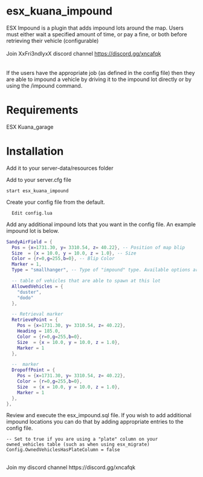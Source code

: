 # esx_kuana_impound

ESX Impound is a plugin that adds impound lots around the map. Users must either wait a specified amount of time, or pay a fine, or both
before retrieving their vehicle (configurable)
<br>
<br>
Join XxFri3ndlyxX discord channel https://discord.gg/xncafqk
<br>  
<br>
If the users have the appropriate job (as defined in the config file) then they are able to impound a vehicle by driving it to the impound lot directly
or by using the /impound command.

# Requirements
ESX
Kuana_garage

# Installation

Add it to your server-data/resources folder

Add to your server.cfg file

```
start esx_kuana_impound
```

Create your config file from the default.

```
  Edit config.lua
```

Add any additional impound lots that you want in the config file. An example impound lot is below.

```lua
SandyAirField = {
  Pos = {x=1731.30, y= 3310.54, z= 40.22}, -- Position of map blip
  Size  = {x = 10.0, y = 10.0, z = 1.0}, -- Size
  Color = {r=0,g=255,b=0}, -- Blip Color
  Marker = 1,
  Type = "smallhanger", -- Type of "impound" type. Available options are nil (default), helipad, dock or small hanger

  -- table of vehicles that are able to spawn at this lot
  AllowedVehicles = {
    "duster",
    "dodo"
  },

  -- Retrieval marker
  RetrievePoint = {
    Pos = {x=1731.30, y= 3310.54, z= 40.22},
    Heading = 185.0,
    Color = {r=0,g=255,b=0},
    Size  = {x = 10.0, y = 10.0, z = 1.0},
    Marker = 1
  },

  --  marker
  DropoffPoint = {
    Pos = {x=1731.30, y= 3310.54, z= 40.22},
    Color = {r=0,g=255,b=0},
    Size  = {x = 10.0, y = 10.0, z = 1.0},
    Marker = 1
  }, 	
},
```

Review and execute the esx_impound.sql file. If you wish to add additional impound locations you can do that
by adding appropriate entries to the config file.

```
-- Set to true if you are using a "plate" column on your owned_vehicles table (such as when using esx_migrate)
Config.OwnedVehiclesHasPlateColumn = false
```
<br>
Join my discord channel https://discord.gg/xncafqk
